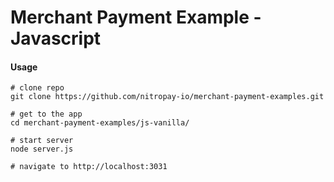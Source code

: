 # Merchant Payment Example - Javascript

#### Usage

```
# clone repo
git clone https://github.com/nitropay-io/merchant-payment-examples.git

# get to the app
cd merchant-payment-examples/js-vanilla/

# start server
node server.js

# navigate to http://localhost:3031
```
